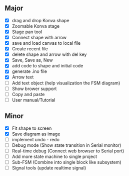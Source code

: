 ## Major
- [x] drag and drop Konva shape
- [x] Zoomable Konva stage
- [x] Stage pan tool
- [x] Connect shape with arrow
- [x] save and load canvas to local file
- [x] Create recent file
- [x] delete shape and arrow with del key
- [x] Save, Save as, New
- [x] add code to shape and initial code
- [x] generate .ino file
- [x] Arrow text
- [ ] Add text object (help visualization the FSM diagram)
- [ ] Show brower support
- [ ] Copy and paste
- [ ] User manual/Tutorial

## Minor
- [x] Fit shape to screen
- [x] Save diagram as image
- [ ] implement undo - redo
- [ ] Debug mode (Show state transition in Serial monitor)
- [ ] Real-time debug (Connect web browser to Serial port)
- [ ] Add more state machine to single project
- [ ] Sub-FSM (Combine into single block like subsystem)
- [ ] Signal tools (update realtime signal)
